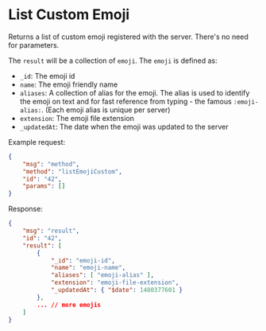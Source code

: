 # List Custom Emoji

Returns a list of custom emoji registered with the server. There's no need for parameters.

The `result` will be a collection of `emoji`. The `emoji` is defined as:

- `_id`: The emoji id
- `name`: The emoji friendly name
- `aliases`: A collection of alias for the emoji. The alias is used to identify the emoji on text and for fast reference from typing - the famous `:emoji-alias:`. (Each emoji alias is unique per server)
- `extension`: The emoji file extension
- `_updatedAt`: The date when the emoji was updated to the server

Example request:

```json
{
    "msg": "method",
    "method": "listEmojiCustom",
    "id": "42",
    "params": []
}
```

Response:

```json
{
    "msg": "result",
    "id": "42",
    "result": [
        {
            "_id": "emoji-id",
            "name": "emoji-name",
            "aliases": [ "emoji-alias" ],
            "extension": "emoji-file-extension",
            "_updatedAt": { "$date": 1480377601 }
        },
        ... // more emojis
    ]
}
```
